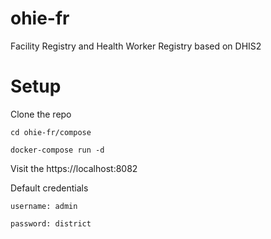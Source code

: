 # ohie-fr
Facility Registry and Health Worker Registry based on DHIS2

# Setup
Clone the repo

    cd ohie-fr/compose

    docker-compose run -d

Visit the https://localhost:8082

Default credentials

    username: admin

    password: district
